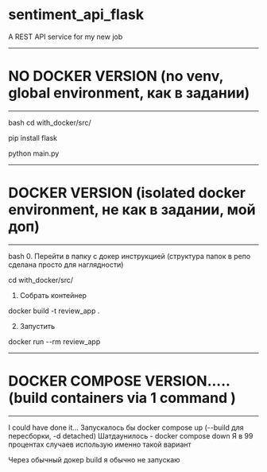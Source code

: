 # sentiment_api_flask
A REST API service for my new job
 __________________________________
# NO DOCKER VERSION (no venv, global environment, как в задании) 
__________________________________

bash
  cd with_docker/src/
  
  pip install flask

  python main.py



__________________________________
# DOCKER VERSION (isolated docker environment, не как в задании, мой доп)
__________________________________
bash 
0. Перейти в папку с докер инструкцией (структура папок в репо сделана просто для наглядности)

cd with_docker/src/

1. Собрать контейнер

  docker build -t review_app .

2.  Запустить

  docker run --rm review_app

__________________________________
# DOCKER COMPOSE VERSION..... (build containers via 1 command ) 
__________________________________
I could have done it... 
Запускалось бы docker compose up 
(--build для пересборки, -d detached) 
Шатдаунилось - docker compose down
Я в 99 процентах случаев использую именно такой вариант

Через обычный докер build я обычно не запускаю
